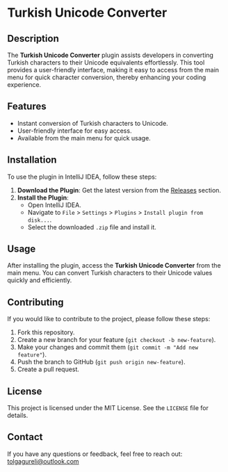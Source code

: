 # Turkish Unicode Converter

## Description
The **Turkish Unicode Converter** plugin assists developers in converting Turkish characters to their Unicode equivalents effortlessly. This tool provides a user-friendly interface, making it easy to access from the main menu for quick character conversion, thereby enhancing your coding experience.

## Features
- Instant conversion of Turkish characters to Unicode.
- User-friendly interface for easy access.
- Available from the main menu for quick usage.

## Installation
To use the plugin in IntelliJ IDEA, follow these steps:

1. **Download the Plugin**: Get the latest version from the [Releases](https://github.com/tolgagur/turkish-unicode-converter/releases) section.
2. **Install the Plugin**:
    - Open IntelliJ IDEA.
    - Navigate to `File` > `Settings` > `Plugins` > `Install plugin from disk...`.
    - Select the downloaded `.zip` file and install it.

## Usage
After installing the plugin, access the **Turkish Unicode Converter** from the main menu. You can convert Turkish characters to their Unicode values quickly and efficiently.

## Contributing
If you would like to contribute to the project, please follow these steps:
1. Fork this repository.
2. Create a new branch for your feature (`git checkout -b new-feature`).
3. Make your changes and commit them (`git commit -m "Add new feature"`).
4. Push the branch to GitHub (`git push origin new-feature`).
5. Create a pull request.

## License
This project is licensed under the MIT License. See the `LICENSE` file for details.

## Contact
If you have any questions or feedback, feel free to reach out: [tolgagureli@outlook.com](mailto:tolgagureli@outlook.com)
